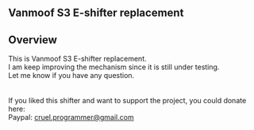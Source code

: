 Vanmoof S3 E-shifter replacement
--------


Overview
--------

This is Vanmoof S3 E-shifter replacement.
</br>
I am keep improving the mechanism since it is still under testing.
</br>
Let me know if you have any question.
</br></br></br>
If you liked this shifter and want to support the project, you could donate here:
</br>
Paypal: cruel.programmer@gmail.com
